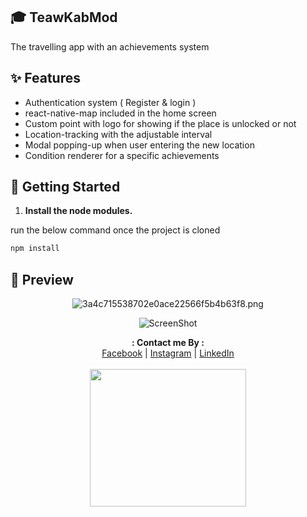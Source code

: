 ## 🎓 TeawKabMod

The travelling app with an achievements system

## ✨ Features

- Authentication system ( Register & login )
- react-native-map included in the home screen
- Custom point with logo for showing if the place is unlocked or not
- Location-tracking with the adjustable interval
- Modal popping-up when user entering the new location
- Condition renderer for a specific achievements

## 🚀 Getting Started

1. **Install the node modules.**

run the below command once the project is cloned

```sh
npm install
```

## 🌟 Preview

<div align="center">
<img src="https://www.img.in.th/images/3a4c715538702e0ace22566f5b4b63f8.png" alt="3a4c715538702e0ace22566f5b4b63f8.png" border="0" />
  
 ![ScreenShot](https://www.img.in.th/images/3a4c715538702e0ace22566f5b4b63f8.png)
</div>

<p align="center">
  <b>: Contact me By :</b><br>
  <a href="https://www.facebook.com/thiti.developer">Facebook</a> |
  <a href="https://www.instagram.com/thiti.mwk/">Instagram</a> |
  <a href="https://www.linkedin.com/in/thiti-mahawannakit-558791183/">LinkedIn</a>
  <br><br>
  <img src="https://media.giphy.com/media/h1u6yvxlVKmfLiSryA/giphy.gif" width="250" height="220">
</p>

